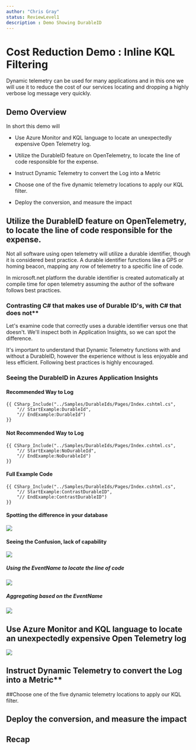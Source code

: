 ```yaml
---
author: "Chris Gray"
status: ReviewLevel1
description : Demo Showing DurableID
---
```


# Cost Reduction Demo : Inline KQL Filtering

Dynamic telemetry can be used for many applications and in this one we
will use it to reduce the cost of our services locating and dropping a
highly verbose log message very quickly.

## Demo Overview

In short this demo will

* Use Azure Monitor and KQL language to locate an unexpectedly
expensive Open Telemetry log.

* Utilize the DurableID feature on OpenTelemetry, to locate the line of
code responsible for the expense.

* Instruct Dynamic Telemetry to convert the Log into a Metric

* Choose one of the five dynamic telemetry locations to apply our KQL
filter.

* Deploy the conversion, and measure the impact

## Utilize the DurableID feature on OpenTelemetry, to locate the line of code responsible for the expense.

Not all software using open telemetry will utilize a durable identifier,
though it is considered best practice. A durable identifier functions
like a GPS or homing beacon, mapping any row of telemetry to a specific
line of code.

In microsoft.net platform the durable identifier is created
automatically at compile time for open telemetry assuming the author of
the software follows best practices.

### Contrasting C# that makes use of Durable ID's, with C# that does not**

Let\'s examine code that correctly uses a durable identifier versus one
that doesn\'t. We'll inspect both in Application Insights, so we can
spot the difference.

It\'s important to understand that Dynamic Telemetry functions with and
without a DurableID, however the experience without is less enjoyable
and less efficient. Following best practices is highly encouraged.

### Seeing the DurableID in Azures Application Insights

#### Recommended Way to Log

```cdocs_include
{{ CSharp_Include("../Samples/DurableIds/Pages/Index.cshtml.cs",
    "// StartExample:DurableId",
    "// EndExample:DurableId")
}}
```

#### Not Recommended Way to Log

```cdocs_include
{{ CSharp_Include("../Samples/DurableIds/Pages/Index.cshtml.cs",
    "// StartExample:NoDurableId",
    "// EndExample:NoDurableId")
}}
```

#### Full Example Code
```cdocs_include
{{ CSharp_Include("../Samples/DurableIds/Pages/Index.cshtml.cs",
    "// StartExample:ContrastDurableID",
    "// EndExample:ContrastDurableID")
}}
```

#### Spotting the difference in your database

![](../orig_media/Demo.1.DurableID.Contrast.png)

#### Seeing the Confusion, lack of capability

![](../orig_media/Demo.1.DurableID.Confusion.png)

##### Using the EventName to locate the line of code

![](../orig_media/Demo.1.DurableID.ExtendEventName.png)

##### Aggregating based on the EventName

![](../orig_media/Demo.1.DurableID.Contrast.Aggregate.png)


## Use Azure Monitor and KQL language to locate an unexpectedly expensive Open Telemetry log

![](../orig_media/Demo.1.DurableID.SummarizeContrast.png)

## Instruct Dynamic Telemetry to convert the Log into a Metric**

##Choose one of the five dynamic telemetry locations to apply our KQL
filter.

## Deploy the conversion, and measure the impact

## Recap
